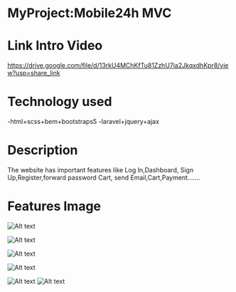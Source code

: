 # MyProject:Mobile24h MVC

# Link Intro Video

https://drive.google.com/file/d/13rkU4MChKfTu81ZzhU7ia2JkqxdhKpr8/view?usp=share_link

# Technology used

-html+scss+bem+bootstraps5
-laravel+jquery+ajax

# Description

The website has important features like Log In,Dashboard, Sign Up,Register,forward password Cart, send Email,Cart,Payment.......

# Features Image

![Alt text](https://data.terabox.com/thumbnail/341c3adf47535ba0c39892492cbaeea6?fid=4399886613007-250528-492352582091027&rt=pr&sign=FDTAER-DCb740ccc5511e5e8fedcff06b081203-PnTpfpPNxYMkL892IU6M3dCuaEU%3d&expires=8h&chkbd=0&chkv=0&dp-logid=8926094350651501855&dp-callid=0&time=1675688400&size=c1920_u1080&quality=90&vuk=4399886613007&ft=image&autopolicy=1)

![Alt text](https://data.terabox.com/thumbnail/e83e36f2bdfd4faac431e09cd3a8e474?fid=4399886613007-250528-865675329857582&rt=pr&sign=FDTAER-DCb740ccc5511e5e8fedcff06b081203-dQRzMGNcyayrSszZqxI68zk%2bQfg%3d&expires=8h&chkbd=0&chkv=0&dp-logid=8926094350651501855&dp-callid=0&time=1675688400&size=c1920_u1080&quality=90&vuk=4399886613007&ft=image&autopolicy=1)

![Alt text](https://data.terabox.com/thumbnail/3e74d44053087634ea189985b39c3776?fid=4399886613007-250528-464824499185981&rt=pr&sign=FDTAER-DCb740ccc5511e5e8fedcff06b081203-m2cDJoux%2bVi0aMiLnfwm%2f%2fGoiQo%3d&expires=8h&chkbd=0&chkv=0&dp-logid=8926094350651501855&dp-callid=0&time=1675688400&size=c1920_u1080&quality=90&vuk=4399886613007&ft=image&autopolicy=1)

![Alt text](https://data.terabox.com/thumbnail/cd2fee8c1d7612ea01bacd2d1e6c650a?fid=4399886613007-250528-417484222130182&rt=pr&sign=FDTAER-DCb740ccc5511e5e8fedcff06b081203-cp534ka2cEePkxSsocgBfVfj1DA%3d&expires=8h&chkbd=0&chkv=0&dp-logid=8926094350651501855&dp-callid=0&time=1675688400&size=c1920_u1080&quality=90&vuk=4399886613007&ft=image&autopolicy=1)

![Alt text](https://data.terabox.com/thumbnail/6fbe64d591d3937d0fb3546cd41630b6?fid=4399886613007-250528-289046950282254&rt=pr&sign=FDTAER-DCb740ccc5511e5e8fedcff06b081203-A9utRW3gDsUIt7MZ1P5%2fa%2fx0%2f%2fc%3d&expires=8h&chkbd=0&chkv=0&dp-logid=8926094350651501855&dp-callid=0&time=1675688400&size=c1920_u1080&quality=90&vuk=4399886613007&ft=image&autopolicy=1)
![Alt text](https://data.terabox.com/thumbnail/e83e36f2bdfd4faac431e09cd3a8e474?fid=4399886613007-250528-865675329857582&time=1675742400&rt=sh&sign=FDTAER-DCb740ccc5511e5e8fedcff06b081203-qWODZH6Xw5tV3TxOA8%2BXeDBIn9M%3D&expires=8h&chkv=0&chkbd=0&chkpc=&dp-logid=8940926819232693355&dp-callid=0&size=c1600_u1600&quality=100&vuk=-&ft=video)
